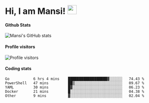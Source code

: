 # Hi, I am Mansi! <img src="https://user-images.githubusercontent.com/1303154/88677602-1635ba80-d120-11ea-84d8-d263ba5fc3c0.gif" width="30px">

#### Github Stats

![Mansi's GitHub stats](https://github-readme-stats.vercel.app/api?username=mansikulkarni96&theme=tokyonight&count_private=true&show_icons=true&hide=contribs)

#### Profile visitors

![Profile visitors](https://visitor-badge.glitch.me/badge?page_id=page.id&left_color=grey&right_color=blue)

#### Coding stats

<!--START_SECTION:waka-->

```text
Go           6 hrs 4 mins    ██████████████████▓░░░░░░   74.43 %
PowerShell   47 mins         ██▒░░░░░░░░░░░░░░░░░░░░░░   09.67 %
YAML         30 mins         █▓░░░░░░░░░░░░░░░░░░░░░░░   06.23 %
Docker       21 mins         █░░░░░░░░░░░░░░░░░░░░░░░░   04.38 %
Other        9 mins          ▓░░░░░░░░░░░░░░░░░░░░░░░░   02.04 %
```

<!--END_SECTION:waka-->
